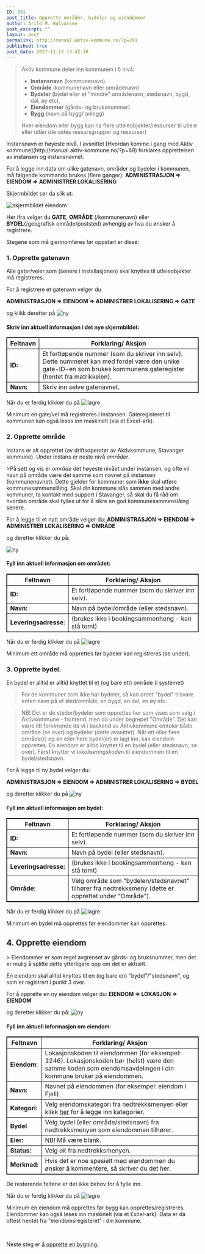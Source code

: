 ```yaml
---
ID: 291
post_title: Opprette områder, bydeler og eiendommer
author: Arild M. Halvorsen
post_excerpt: ""
layout: post
permalink: http://manual.aktiv-kommune.no/?p=291
published: true
post_date: 2017-11-13 13:42:18
---
```

<blockquote>Aktiv kommune deler inn kommunen i 5 nivå:
<ul>
 	<li><strong>Instansnavn</strong> (kommunenavn)</li>
 	<li><strong>Område</strong> (kommunenavn eller områdenavn)</li>
 	<li><strong>Bydeler</strong> (bydel eller et "mindre" områdenavn; stedsnavn, bygd, dal, øy etc),</li>
 	<li><strong>Eiendommer</strong> (gårds- og bruksnummer)</li>
 	<li><strong>Bygg</strong> (navn på bygg/ anlegg)</li>
</ul>
Hver eiendom eller bygg kan ha flere utleieobjekter/ressurser til utleie eller utlån (de deles ressursgrupper og ressurser)</blockquote>
Instansnavn er høyeste nivå. I avsnittet [Hvordan komme i gang med Aktiv kommune](http://manual.aktiv-kommune.no/?p=69) forklares opprettelsen av instansen og instansnavnet.

For å legge inn data om ulike gatenavn, områder og bydeler i kommunen, må følgende kommando brukes (flere ganger):
<strong>ADMINISTRASJON =&gt; EIENDOM =&gt; ADMINISTRER LOKALISERING</strong>

Skjermbildet ser da slik ut:

<img src="http://manual.aktiv-kommune.no/wp-content/uploads/2018/01/Skjermbildeeiendom.png" alt="skjermbildet eiendom" />

Her ifra velger du <strong>GATE</strong>, <strong>OMRÅDE</strong> (/kommunenavn) eller <strong>BYDEL</strong>(/geografisk område/poststed) avhengig av hva du ønsker å registrere.

Stegene som må gjennomføres før oppstart er disse:

### 1. Opprette gatenavn

Alle gater/veier som (senere i installasjonen) skal knyttes til utleieobjekter må registreres.

For å registrere et gatenavn velger du

<strong>ADMINISTRASJON =&gt; EIENDOM =&gt; ADMINISTRER LOKALISERING =&gt; GATE</strong>

og klikk deretter på
<img src="http://manual.aktiv-kommune.no/wp-content/uploads/2017/12/NY.png" alt="ny" />

#### Skriv inn aktuell informasjon i det nye skjermbildet:

Feltnavn| Forklaring/ Aksjon
----------------------|-----------------------------------
<strong>ID:</strong> | Et fortløpende nummer (som du skriver inn selv). Dette nummeret kan med fordel være den unike gate-ID-en som brukes kommunens gateregister (hentet fra matrikkelen).
<strong>Navn:</strong> | Skriv inn selve gatenavnet.

Når du er ferdig klikker du på
<img src="http://manual.aktiv-kommune.no/wp-content/uploads/2017/12/lagre.png" alt="lagre" />

Minimum en gate/vei må registreres i instansen.
Gateregisteret til kommunen kan også leses inn maskinelt (via et Excel-ark).

### 2. Opprette område

Instans er alt opprettet (av driftsoperatør av Aktivkommune; Stavanger kommune).
Under instans er neste nivå <em>områder</em>.

&gt;På sett og vis er <em>område </em>det høyeste nivået under instansen, og ofte vil navn på område være det samme som navnet på instansen (kommunenavnet). Dette gjelder for kommuner som <strong>ikke</strong> skal utføre kommunesammenslåing. Skal din kommune slås sammen med andre kommuner, ta kontakt med support i Stavanger, så skal du få råd om hvordan område skal fylles ut for å sikre en god kommunesammenslåing senere.

For å legge til et nytt område velger du:
<strong>ADMINISTRASJON =&gt; EIENDOM =&gt; ADMINISTRER LOKALISERING =&gt; OMRÅDE</strong>

og deretter klikker du på:

<img src="http://manual.aktiv-kommune.no/wp-content/uploads/2017/12/NY.png" alt="ny" />

#### Fyll inn aktuell informasjon om området:

Feltnavn | Forklaring/ Aksjon
-----------------------|-----------------------------------
<strong>ID:</strong> |  Et fortløpende nummer (som du skriver inn selv).
<strong>Navn:</strong> |  Navn på bydel/område (eller stedsnavn).
<strong>Leveringsadresse</strong>: |   (brukes ikke i bookingsammenheng - kan stå tomt)


<style>
table, th, td {
    border: 1px solid black;
    border-collapse: collapse;
}
</style>



Når du er ferdig klikker du på
<img src="http://manual.aktiv-kommune.no/wp-content/uploads/2017/12/lagre.png" alt="lagre" />

Minimum ett område må opprettes før bydeler kan registreres (se under).

### 3. Opprette bydel.
En bydel er alltid er alltid knyttet til et (og bare ett) område (i systemet)

> For de kommuner som ikke har bydeler, så kan ordet "bydel" tilsvare enten navn på et sted/område, en bygd, en dal, en øy etc.

> NB! Det er de steder/bydeler som opprettes her som vises som valg i Aktivkommune - frontend, men da under begrepet "Område". Det kan være litt forvirrende da vi i backend av Aktivkommune omtaler både område (se over) og bydeler (dette avsnittet). Når ett eller flere område(r) og en eller flere bydel(er) er lagt inn, kan eiendom opprettes. En eiendom er alltid knyttet til en bydel (eller stedsnavn; se over). Først knytter vi <em>lokaliseringskoden</em> til eiendommen til en bydel/stedsnavn.

For å legge til ny bydel velger du:

<strong>ADMINISTRASJON =&gt; EIENDOM =&gt; ADMINISTRER LOKALISERING =&gt; BYDEL</strong>

og deretter klikker du på
<img src="http://manual.aktiv-kommune.no/wp-content/uploads/2017/12/NY.png" alt="ny" />

#### Fyll inn aktuell informasjon om bydel:

Feltnavn| Forklaring/ Aksjon
----------------------|-----------------------------------
<strong>ID:</strong> | Et fortløpende nummer (som du skriver inn selv).
<strong>Navn:</strong> | Navn på bydel (eller stedsnavn).
<strong>Leveringsadresse:|</strong> (brukes ikke i bookingsammenheng - kan stå tomt)
<strong>Område:</strong> | Velg område som "bydelen/stedsnavnet" tilhører fra nedtrekksmeny (dette er opprettet under "Område").

Når du er ferdig klikker du på
<img src="http://manual.aktiv-kommune.no/wp-content/uploads/2017/12/lagre.png" alt="lagre" />

Minimum en bydel må opprettes før eiendommer kan opprettes.
<h2>4. Opprette eiendom</h2>
> Eiendommer er som regel avgrenset av gårds- og bruksnummer, men det er mulig å splitte dette ytterligere opp om det er aktuelt.

En eiendom skal alltid knyttes til en (og bare en) "bydel"/"stedsnavn", og som er registrert i punkt 3 over.

For å opprette en ny eiendom velger du:
<strong>EIENDOM =&gt; LOKASJON =&gt; EIENDOM</strong>

og deretter klikker du på:
<img src="http://manual.aktiv-kommune.no/wp-content/uploads/2017/12/NY.png" alt="ny" />

#### Fyll inn aktuell informasjon om eiendom:

Feltnavn | Forklaring/ Aksjon
----------------------------|-----------------------------------
<strong>Eiendom:</strong> | Lokasjonskoden til eiendommen (for eksempel: 1246). Lokasjonskoden bør (helst) være den samme koden som eiendomsavdelingen i din kommune bruker på eiendommen.
<strong>Navn:</strong> | Navnet på eiendommen (for eksempel: eiendom i Fjell)
<strong>Kategori:</strong> | Velg eiendomskategori fra nedtrekksmenyen eller klikk <a href="https://manual.aktiv-kommune.no/?p=700">her</a> for å legge inn kategorier.
<strong>Bydel</strong> | Velg bydel (eller område/stedsnavn) fra nedtrekksmenyen som eiendommen tilhører.
<strong>Eier:</strong> | NB! Må være blank.
<strong>Status:</strong> | Velg <em>ok</em> fra nedtrekksmenyen.
<strong>Merknad:</strong> | Hvis det er noe spesielt med eiendommen du ønsker å kommentere, så skriver du det her.

De resterende feltene er det ikke behov for å fylle inn.

Når du er ferdig klikker du på
<img src="http://manual.aktiv-kommune.no/wp-content/uploads/2017/12/lagre.png" alt="lagre" />

Minimum en eiendom må opprettes før bygg kan opprettes/registreres.
Eiendommer kan også leses inn maskinelt (via et Excel-ark). Data er da oftest hentet fra "eiendomsregisteret" i din kommune.

&nbsp;

Neste steg er <a href="https://manual.aktiv-kommune.no/?p=321">å opprette en bygning.</a>